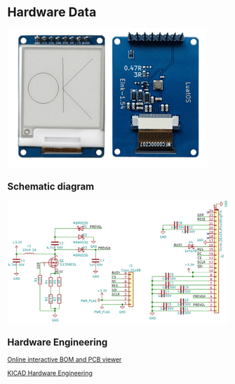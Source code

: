 # Hardware Data

![Product map](img/product.png)

## Schematic diagram

![Schematic diagram](img/sch.png)

## Hardware Engineering

[Online interactive BOM and PCB viewer](https://wiki.luatos.org/_static/bom/eink1.54.html)

[KICAD Hardware Engineering](https://gitee.com/openLuat/luatos-broads/tree/master/broads/Eink1.54)

